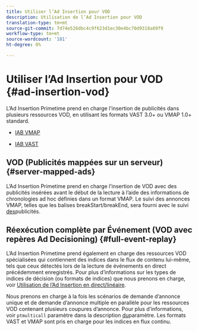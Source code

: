```yaml
---
title: Utiliser l’Ad Insertion pour VOD
description: Utilisation de l’Ad Insertion pour VOD
translation-type: tm+mt
source-git-commit: 7d74e526dbc4c9f623d1ec30e4bc70d9318a89f9
workflow-type: tm+mt
source-wordcount: '181'
ht-degree: 0%

---
```



# Utiliser l’Ad Insertion pour VOD {#ad-insertion-vod}

L’Ad Insertion Primetime prend en charge l’insertion de publicités dans plusieurs ressources VOD, en utilisant les formats VAST 3.0+ ou VMAP 1.0+ standard.

* [IAB VMAP](https://www.iab.com/wp-content/uploads/2015/06/VMAPv1_0.pdf)

* [IAB VAST](https://www.iab.com/wp-content/uploads/2015/06/VASTv3_0.pdf)

## VOD (Publicités mappées sur un serveur) {#server-mapped-ads}

L’Ad Insertion Primetime prend en charge l’insertion de VOD avec des publicités insérées avant le début de la lecture à l’aide des informations de chronologies ad hoc définies dans un format VMAP.  Le suivi des annonces VMAP, telles que les balises breakStart/breakEnd, sera fourni avec le suivi [des](set-up-ad-tracking.md)publicités.

## Réexécution complète par Événement (VOD avec repères Ad Decisioning) {#full-event-replay}

L’Ad Insertion Primetime prend également en charge des ressources VOD spécialisées qui contiennent des indices dans le flux de contenu lui-même, tels que ceux détectés lors de la lecture de événements en direct précédemment enregistrés. Pour plus d’informations sur les types de indices de décision (ou formats de indices) que nous prenons en charge, voir [Utilisation de l’Ad Insertion en direct/linéaire](ad-insertion-live-linear-stream.md).

Nous prenons en charge à la fois les scénarios de demande d’annonce unique et de demande d’annonce multiple en parallèle pour les ressources VOD contenant plusieurs coupures d’annonce. Pour plus d’informations, voir `ptmulticall` paramètre dans la description [du](/help/dynamic-ad-insertion/msapi-topics/ms-getting-started/ms-api-query-params.md)paramètre. Les formats VAST et VMAP sont pris en charge pour les indices en flux continu.
